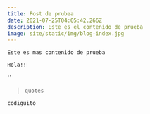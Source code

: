 ```yaml
---
title: Post de prubea
date: 2021-07-25T04:05:42.266Z
description: Este es el contenido de prueba
image: site/static/img/blog-index.jpg
---
```

`Este es mas contenido de prueba`

`Hola!!`

``

> `quotes`

```
codiguito
```
